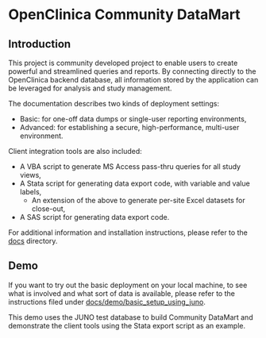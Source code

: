 # OpenClinica Community DataMart


## Introduction
This project is community developed project to enable users to create powerful and streamlined queries and reports. By connecting directly to the OpenClinica backend database, all information stored by the application can be leveraged for analysis and study management.

The documentation describes two kinds of deployment settings:

- Basic: for one-off data dumps or single-user reporting environments,
- Advanced: for establishing a secure, high-performance, multi-user environment.

Client integration tools are also included:

- A VBA script to generate MS Access pass-thru queries for all study views,
- A Stata script for generating data export code, with variable and value labels,
    - An extension of the above to generate per-site Excel datasets for close-out,
- A SAS script for generating data export code.

For additional information and installation instructions, please refer to the [docs](docs) directory.


## Demo
If you want to try out the basic deployment on your local machine, to see what is involved and what sort of data is available, please refer to the instructions filed under [docs/demo/basic_setup_using_juno](docs/demo/basic_setup_using_juno). 

This demo uses the JUNO test database to build Community DataMart and demonstrate the client tools using the Stata export script as an example.